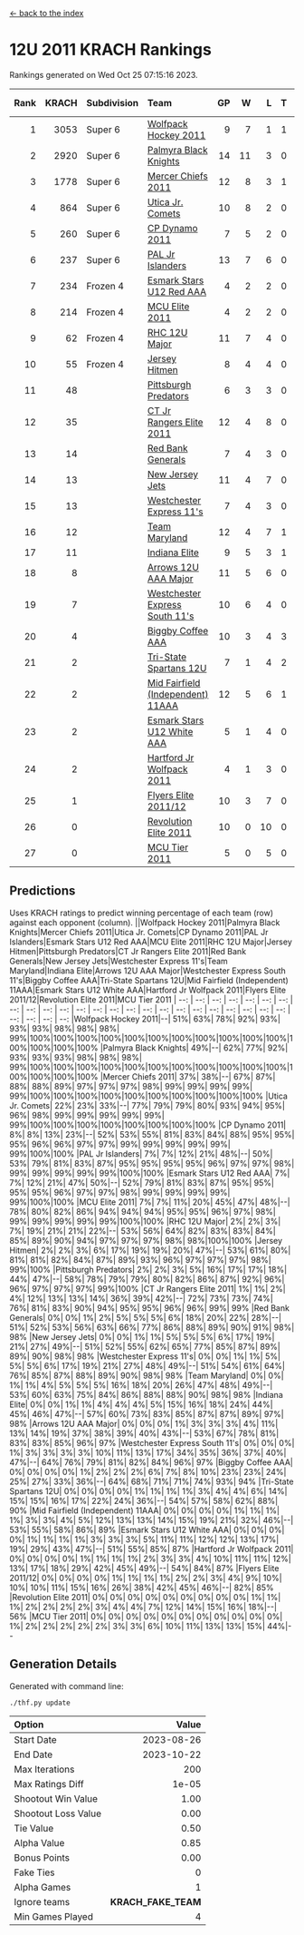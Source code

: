[<- back to the index](readme.md)
# 12U 2011 KRACH Rankings
Rankings generated on Wed Oct 25 07:15:16 2023.

Rank|KRACH|Subdivision|Team|GP|W|L|T|OTW|OTL|SoS|Exp Wins|Win Diff
---:|---:|:---|:---|---:|---:|---:|---:|---:|---:|---:|---:|---:
1|3053|Super 6|[Wolfpack Hockey 2011](https://gamesheetstats.com/seasons/3664/teams/140937/schedule)|9|7|1|1|0|0|864|8.3|-0.0
2|2920|Super 6|[Palmyra Black Knights](https://gamesheetstats.com/seasons/3664/teams/140949/schedule)|14|11|3|0|0|0|1031|11.8|-0.0
3|1778|Super 6|[Mercer Chiefs 2011](https://gamesheetstats.com/seasons/3664/teams/140936/schedule)|12|8|3|1|0|0|1216|9.3|-0.0
4|864|Super 6|[Utica Jr. Comets](https://gamesheetstats.com/seasons/3664/teams/140945/schedule)|10|8|2|0|1|0|589|8.8|-0.0
5|260|Super 6|[CP Dynamo 2011](https://gamesheetstats.com/seasons/3664/teams/140944/schedule)|7|5|2|0|0|0|775|5.8|-0.0
6|237|Super 6|[PAL Jr Islanders](https://gamesheetstats.com/seasons/3664/teams/140943/schedule)|13|7|6|0|0|0|814|7.8|-0.0
7|234|Frozen 4|[Esmark Stars U12 Red AAA](https://gamesheetstats.com/seasons/3664/teams/140951/schedule)|4|2|2|0|0|0|734|2.8|-0.0
8|214|Frozen 4|[MCU Elite 2011](https://gamesheetstats.com/seasons/3664/teams/140929/schedule)|4|2|2|0|1|0|1235|2.8|-0.0
9|62|Frozen 4|[RHC 12U Major](https://gamesheetstats.com/seasons/3664/teams/140941/schedule)|11|7|4|0|0|1|188|7.8|-0.0
10|55|Frozen 4|[Jersey Hitmen](https://gamesheetstats.com/seasons/3664/teams/140938/schedule)|8|4|4|0|0|0|116|4.8|-0.0
11|48||[Pittsburgh Predators](https://gamesheetstats.com/seasons/3664/teams/140950/schedule)|6|3|3|0|0|0|522|3.8|-0.0
12|35||[CT Jr Rangers Elite 2011](https://gamesheetstats.com/seasons/3664/teams/140931/schedule)|12|4|8|0|0|1|684|4.8|-0.0
13|14||[Red Bank Generals](https://gamesheetstats.com/seasons/3664/teams/140940/schedule)|7|4|3|0|0|0|43|4.9|0.0
14|13||[New Jersey Jets](https://gamesheetstats.com/seasons/3664/teams/140939/schedule)|11|4|7|0|1|0|183|4.8|-0.0
15|13||[Westchester Express 11's](https://gamesheetstats.com/seasons/3664/teams/140948/schedule)|7|4|3|0|0|0|44|4.9|0.0
16|12||[Team Maryland](https://gamesheetstats.com/seasons/3664/teams/140954/schedule)|12|4|7|1|0|0|907|5.4|0.0
17|11||[Indiana Elite](https://gamesheetstats.com/seasons/3664/teams/144353/schedule)|9|5|3|1|0|0|32|6.4|0.0
18|8||[Arrows 12U AAA Major](https://gamesheetstats.com/seasons/3664/teams/140946/schedule)|11|5|6|0|1|0|190|5.9|0.0
19|7||[Westchester Express South 11's](https://gamesheetstats.com/seasons/3664/teams/140947/schedule)|10|6|4|0|0|0|32|6.9|0.0
20|4||[Biggby Coffee AAA](https://gamesheetstats.com/seasons/3664/teams/144351/schedule)|10|3|4|3|0|0|6|5.4|0.0
21|2||[Tri-State Spartans 12U](https://gamesheetstats.com/seasons/3664/teams/144352/schedule)|7|1|4|2|0|0|5|2.9|0.0
22|2||[Mid Fairfield (Independent) 11AAA](https://gamesheetstats.com/seasons/3664/teams/140933/schedule)|12|5|6|1|0|1|5|6.4|0.0
23|2||[Esmark Stars U12 White AAA](https://gamesheetstats.com/seasons/3664/teams/140952/schedule)|5|1|4|0|0|0|16|1.9|0.0
24|2||[Hartford Jr Wolfpack 2011](https://gamesheetstats.com/seasons/3664/teams/140935/schedule)|4|1|3|0|0|0|26|1.9|0.0
25|1||[Flyers Elite 2011/12](https://gamesheetstats.com/seasons/3664/teams/140942/schedule)|10|3|7|0|0|1|6|3.9|0.0
26|0||[Revolution Elite 2011](https://gamesheetstats.com/seasons/3664/teams/140953/schedule)|10|0|10|0|0|0|16|0.9|0.0
27|0||[MCU Tier 2011](https://gamesheetstats.com/seasons/3664/teams/140932/schedule)|5|0|5|0|0|0|2|0.9|0.0

## Predictions
Uses KRACH ratings to predict winning percentage of each team (row) against each opponent (column).
||Wolfpack Hockey 2011|Palmyra Black Knights|Mercer Chiefs 2011|Utica Jr. Comets|CP Dynamo 2011|PAL Jr Islanders|Esmark Stars U12 Red AAA|MCU Elite 2011|RHC 12U Major|Jersey Hitmen|Pittsburgh Predators|CT Jr Rangers Elite 2011|Red Bank Generals|New Jersey Jets|Westchester Express 11's|Team Maryland|Indiana Elite|Arrows 12U AAA Major|Westchester Express South 11's|Biggby Coffee AAA|Tri-State Spartans 12U|Mid Fairfield (Independent) 11AAA|Esmark Stars U12 White AAA|Hartford Jr Wolfpack 2011|Flyers Elite 2011/12|Revolution Elite 2011|MCU Tier 2011
| --: | --: | --: | --: | --: | --: | --: | --: | --: | --: | --: | --: | --: | --: | --: | --: | --: | --: | --: | --: | --: | --: | --: | --: | --: | --: | --: | --: 
|Wolfpack Hockey 2011|--| 51%| 63%| 78%| 92%| 93%| 93%| 93%| 98%| 98%| 98%| 99%|100%|100%|100%|100%|100%|100%|100%|100%|100%|100%|100%|100%|100%|100%|100%
|Palmyra Black Knights| 49%|--| 62%| 77%| 92%| 93%| 93%| 93%| 98%| 98%| 98%| 99%|100%|100%|100%|100%|100%|100%|100%|100%|100%|100%|100%|100%|100%|100%|100%
|Mercer Chiefs 2011| 37%| 38%|--| 67%| 87%| 88%| 88%| 89%| 97%| 97%| 97%| 98%| 99%| 99%| 99%| 99%| 99%|100%|100%|100%|100%|100%|100%|100%|100%|100%|100%
|Utica Jr. Comets| 22%| 23%| 33%|--| 77%| 79%| 79%| 80%| 93%| 94%| 95%| 96%| 98%| 99%| 99%| 99%| 99%| 99%| 99%|100%|100%|100%|100%|100%|100%|100%|100%
|CP Dynamo 2011|  8%|  8%| 13%| 23%|--| 52%| 53%| 55%| 81%| 83%| 84%| 88%| 95%| 95%| 95%| 96%| 96%| 97%| 97%| 99%| 99%| 99%| 99%| 99%| 99%|100%|100%
|PAL Jr Islanders|  7%|  7%| 12%| 21%| 48%|--| 50%| 53%| 79%| 81%| 83%| 87%| 95%| 95%| 95%| 95%| 96%| 97%| 97%| 98%| 99%| 99%| 99%| 99%| 99%|100%|100%
|Esmark Stars U12 Red AAA|  7%|  7%| 12%| 21%| 47%| 50%|--| 52%| 79%| 81%| 83%| 87%| 95%| 95%| 95%| 95%| 96%| 97%| 97%| 98%| 99%| 99%| 99%| 99%| 99%|100%|100%
|MCU Elite 2011|  7%|  7%| 11%| 20%| 45%| 47%| 48%|--| 78%| 80%| 82%| 86%| 94%| 94%| 94%| 95%| 95%| 96%| 97%| 98%| 99%| 99%| 99%| 99%| 99%|100%|100%
|RHC 12U Major|  2%|  2%|  3%|  7%| 19%| 21%| 21%| 22%|--| 53%| 56%| 64%| 82%| 83%| 83%| 84%| 85%| 89%| 90%| 94%| 97%| 97%| 97%| 98%| 98%|100%|100%
|Jersey Hitmen|  2%|  2%|  3%|  6%| 17%| 19%| 19%| 20%| 47%|--| 53%| 61%| 80%| 81%| 81%| 82%| 84%| 87%| 89%| 93%| 96%| 97%| 97%| 97%| 98%| 99%|100%
|Pittsburgh Predators|  2%|  2%|  3%|  5%| 16%| 17%| 17%| 18%| 44%| 47%|--| 58%| 78%| 79%| 79%| 80%| 82%| 86%| 87%| 92%| 96%| 96%| 97%| 97%| 97%| 99%|100%
|CT Jr Rangers Elite 2011|  1%|  1%|  2%|  4%| 12%| 13%| 13%| 14%| 36%| 39%| 42%|--| 72%| 73%| 73%| 74%| 76%| 81%| 83%| 90%| 94%| 95%| 95%| 96%| 96%| 99%| 99%
|Red Bank Generals|  0%|  0%|  1%|  2%|  5%|  5%|  5%|  6%| 18%| 20%| 22%| 28%|--| 51%| 52%| 53%| 56%| 63%| 66%| 77%| 86%| 88%| 89%| 90%| 91%| 98%| 98%
|New Jersey Jets|  0%|  0%|  1%|  1%|  5%|  5%|  5%|  6%| 17%| 19%| 21%| 27%| 49%|--| 51%| 52%| 55%| 62%| 65%| 77%| 85%| 87%| 89%| 89%| 90%| 98%| 98%
|Westchester Express 11's|  0%|  0%|  1%|  1%|  5%|  5%|  5%|  6%| 17%| 19%| 21%| 27%| 48%| 49%|--| 51%| 54%| 61%| 64%| 76%| 85%| 87%| 88%| 89%| 90%| 98%| 98%
|Team Maryland|  0%|  0%|  1%|  1%|  4%|  5%|  5%|  5%| 16%| 18%| 20%| 26%| 47%| 48%| 49%|--| 53%| 60%| 63%| 75%| 84%| 86%| 88%| 88%| 90%| 98%| 98%
|Indiana Elite|  0%|  0%|  1%|  1%|  4%|  4%|  4%|  5%| 15%| 16%| 18%| 24%| 44%| 45%| 46%| 47%|--| 57%| 60%| 73%| 83%| 85%| 87%| 87%| 89%| 97%| 98%
|Arrows 12U AAA Major|  0%|  0%|  0%|  1%|  3%|  3%|  3%|  4%| 11%| 13%| 14%| 19%| 37%| 38%| 39%| 40%| 43%|--| 53%| 67%| 78%| 81%| 83%| 83%| 85%| 96%| 97%
|Westchester Express South 11's|  0%|  0%|  0%|  1%|  3%|  3%|  3%|  3%| 10%| 11%| 13%| 17%| 34%| 35%| 36%| 37%| 40%| 47%|--| 64%| 76%| 79%| 81%| 82%| 84%| 96%| 97%
|Biggby Coffee AAA|  0%|  0%|  0%|  0%|  1%|  2%|  2%|  2%|  6%|  7%|  8%| 10%| 23%| 23%| 24%| 25%| 27%| 33%| 36%|--| 64%| 68%| 71%| 71%| 74%| 93%| 94%
|Tri-State Spartans 12U|  0%|  0%|  0%|  0%|  1%|  1%|  1%|  1%|  3%|  4%|  4%|  6%| 14%| 15%| 15%| 16%| 17%| 22%| 24%| 36%|--| 54%| 57%| 58%| 62%| 88%| 90%
|Mid Fairfield (Independent) 11AAA|  0%|  0%|  0%|  0%|  1%|  1%|  1%|  1%|  3%|  3%|  4%|  5%| 12%| 13%| 13%| 14%| 15%| 19%| 21%| 32%| 46%|--| 53%| 55%| 58%| 86%| 89%
|Esmark Stars U12 White AAA|  0%|  0%|  0%|  0%|  1%|  1%|  1%|  1%|  3%|  3%|  3%|  5%| 11%| 11%| 12%| 12%| 13%| 17%| 19%| 29%| 43%| 47%|--| 51%| 55%| 85%| 87%
|Hartford Jr Wolfpack 2011|  0%|  0%|  0%|  0%|  1%|  1%|  1%|  1%|  2%|  3%|  3%|  4%| 10%| 11%| 11%| 12%| 13%| 17%| 18%| 29%| 42%| 45%| 49%|--| 54%| 84%| 87%
|Flyers Elite 2011/12|  0%|  0%|  0%|  0%|  1%|  1%|  1%|  1%|  2%|  2%|  3%|  4%|  9%| 10%| 10%| 10%| 11%| 15%| 16%| 26%| 38%| 42%| 45%| 46%|--| 82%| 85%
|Revolution Elite 2011|  0%|  0%|  0%|  0%|  0%|  0%|  0%|  0%|  0%|  1%|  1%|  1%|  2%|  2%|  2%|  2%|  3%|  4%|  4%|  7%| 12%| 14%| 15%| 16%| 18%|--| 56%
|MCU Tier 2011|  0%|  0%|  0%|  0%|  0%|  0%|  0%|  0%|  0%|  0%|  0%|  1%|  2%|  2%|  2%|  2%|  2%|  3%|  3%|  6%| 10%| 11%| 13%| 13%| 15%| 44%|--

## Generation Details

Generated with command line:
```
./thf.py update
```

| Option | Value |
| :----- | ----: |
| Start Date | 2023-08-26 |
| End Date | 2023-10-22 |
| Max Iterations | 200 |
| Max Ratings Diff | 1e-05 |
| Shootout Win Value | 1.00 |
| Shootout Loss Value | 0.00 |
| Tie Value | 0.50 |
| Alpha Value | 0.85 |
| Bonus Points | 0.00 |
| Fake Ties | 0 |
| Alpha Games | 1 |
| Ignore teams | __KRACH_FAKE_TEAM__ |
| Min Games Played | 4 |

